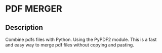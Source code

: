 # PDF MERGER

## Description

Combine pdfs files with Python. Using the PyPDF2 module. This is a fast and easy way to merge pdf files without copying and pasting.

